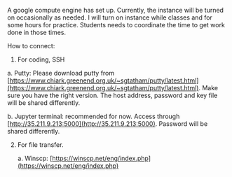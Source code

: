 A google compute engine has set up. Currently, the instance will be turned on occasionally as needed. I will turn on instance while classes and for some hours for practice. Students needs to coordinate the time to get work done in those times. 

How to connect:

1. For coding, SSH

a. Putty: Please download putty from [https://www.chiark.greenend.org.uk/~sgtatham/putty/latest.html](https://www.chiark.greenend.org.uk/~sgtatham/putty/latest.html). Make sure you have the right version. The host address, password and key file will be shared differently. 

b. Jupyter terminal: recommended for now. Access through [http://35.211.9.213:5000](http://35.211.9.213:5000). Password will be shared differently. 

2. For file transfer. 

    a. Winscp: [https://winscp.net/eng/index.php](https://winscp.net/eng/index.php)

	

